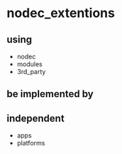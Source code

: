 # nodec_extentions
## using
* nodec
* modules
* 3rd_party

## be implemented by

## independent
* apps
* platforms
